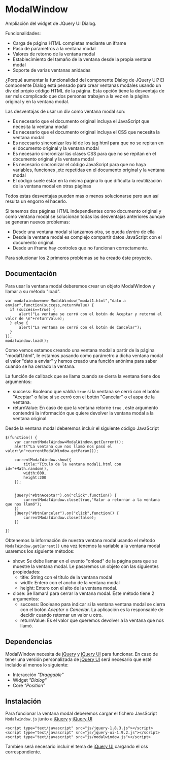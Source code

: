 ModalWindow
===========

Ampliación del widget de JQuery UI Dialog. 

Funcionalidades:
  * Carga de página HTML completas mediante un iframe
  * Paso de paŕametros a la ventana modal
  * Valores de retorno de la ventana modal
  * Establecimiento del tamaño de la ventana desde la propia ventana modal
  * Soporte de varias ventanas anidadas

¿Porqué aumentar la funcionalidad del componente Dialog de JQuery UI?
El componente Dialog está pensado para crear ventanas modales usando un div del própio código HTML de la página. 
Esta opción tiene la desventaja de ser más complicado que dos personas trabajen a la vez en la página original y en la ventana modal. 

Las desventajas de usar un div como ventana modal son:
  * Es necesario que el documento original incluya el JavaScript que necesita la ventana modal
  * Es necesario que el documento original incluya el CSS que necesita la ventana modal
  * Es necesario sincronizar los id de los tag html para que no se repitan en el documento original y la ventana modal
  * Es necesario sincronizar las clases CSS para que no se repitan en el documento original y la ventana modal
  * Es necesario sincronizar el código JavaScript para que no haya variables, funciones ,etc repetidas en el documento original y la ventana modal 
  * El código suele estar en la misma página lo que dificulta la reutilización de la ventana modal en otras páginas

Todos estas desventajas pueden mas o menos solucionarse pero aun así resulta un engorro el hacerlo.

Si tenemos dos páginas HTML independientes como documento original y como ventana modal se solucionan todas las desventajas anteriores aunque se generan nuevos problemas:
  * Desde una ventana modal si lanzamos otra, se queda *dentro* de ella
  * Desde la ventana modal es complejo compartir datos JavaScript con el documento original.
  * Desde un iframe hay controles que no funcionan correctamente.

Para solucionar los 2 primeros problemas se ha creado éste proyecto.

Documentación
-------------

Para usar la ventana modal deberemos crear un objeto ModalWindow y llamar a su método "load".
```
var modalwindow=new ModalWindow("modal1.html","dato a enviar",function(success,returnValue) {
  if (success==true) {
      alert("La ventana se cerró con el botón de Aceptar y retornó el valor de \n"+returnValue);
  } else {
      alert("La ventana se cerró con el botón de Cancelar");
  }
});
modalwindow.load();
```

Como vemos estamos creando una ventana modal a partir de la página "modal1.html", le estamos pasando como parámetro a dicha ventana modal el valor "dato a enviar" y hemos creado una función anónima para saber cuando se ha cerrado la ventana.

La función de callback que se llama cuando se cierra la ventana tiene dos argumentos:
  * success: Booleano que valdrá `true` si la ventana se cerró con el botón "Aceptar" o false si se cerró con el botón "Cancelar" o el aspa de la ventana.
  * returnValue: En caso de que la ventana retorne `true` , este argumento contendrá la información que quiere devolver la ventana modal a la ventana original.

Desde la ventana modal deberemos incluir el siguiente código JavaScript
```
$(function() {
    var currentModalWindow=ModalWindow.getCurrent();
    alert("La ventana que nos llamó nos pasó el valor:\n"+currentModalWindow.getParam());

    currentModalWindow.show({
        title:"Título de la ventana modal1.html con id="+Math.random(),
        width:600,
        height:200
    });


    jQuery("#btnAceptar").on("click",function() {
        currentModalWindow.close(true,"Valor a retornar a la ventana que nos llamó");
    })
    jQuery("#btnCancelar").on("click",function() {
        currentModalWindow.close(false);
    })

})
```

Obtenemos la información de nuestra ventana modal usando el método `ModalWindow.getCurrent()` una vez tenemos la variable a la ventana modal usaremos los siguiente métodos:
  * show: Se debe llamar en el evento "onload" de la página para que se muestre la ventana modal. Le pasaremos un objeto con las siguientes propiedades:
    * title: String con el título de la ventana modal
    * width: Entero con el ancho de la ventana modal
    * height: Entero con el alto de la ventana modal.
  * close: Se llamará para cerrar la ventana modal. Este método tiene 2 argumentos:
    * success: Booleano para indicar si la ventana ventana modal se cierra con el botón *Aceptar* o *Cancelar*. La aplicación es la responsable de decidir cuando retornar un valor u otro. 
    * returnValue: Es el valor que queremos devolver a la ventana que nos llamó.

Dependencias
------------
ModalWindow necesita de [jQuery](http://jquery.com/) y [jQuery UI](http://jqueryui.com/) para funcionar.
En caso de tener una versión personalizada de [jQuery UI](http://jqueryui.com/) será necesario que esté incluido al menos lo siguiente:
  * Interacción *"Draggable"*
  * Widget *"Dialog"*
  * Core *"Position"*

Instalación
-----------
Para funcionar la ventana modal deberemos cargar el fichero JavsScript `Modalwindow.js` junto a [jQuery](http://jquery.com/) y [jQuery UI](http://jqueryui.com/)
```
<script type="text/javascript" src="js/jquery-1.8.3.js"></script>
<script type="text/javascript" src="js/jquery-ui-1.9.2.js"></script>  
<script type="text/javascript" src="js/modalwindow.js"></script>  
```

Tambien será necesario incluir el tema de [jQuery UI](http://jqueryui.com/) cargando el css correspondiente.
